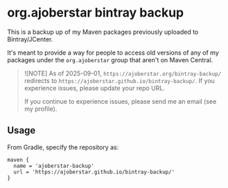 # org.ajoberstar bintray backup

This is a backup up of my Maven packages previously uploaded to Bintray/JCenter.

It's meant to provide a way for people to access old versions of any of my packages under the `org.ajoberstar` group that aren't on Maven Central.

> ![NOTE]
> As of 2025-09-01, `https://ajoberstar.org/bintray-backup/` redirects to `https://ajoberstar.github.io/bintray-backup/`. If you experience issues, please update your repo URL.
> 
> If you continue to experience issues, please send me an email (see my profile).

## Usage

From Gradle, specify the repository as:

```
maven {
  name = 'ajoberstar-backup'
  url = 'https://ajoberstar.github.io/bintray-backup/'
}
```

